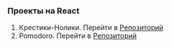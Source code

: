### Проекты на React

1. Крестики-Нолики. Перейти в [Репозиторий](https://github.com/VladimirShadrov/React-projects/tree/master/Tic-Tac-Toe)
2. Pomodoro. Перейти в [Репозиторий]()
